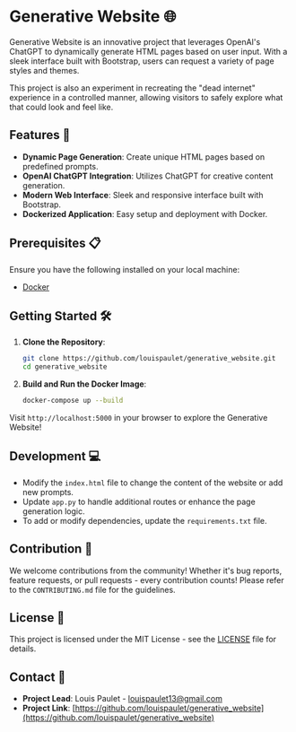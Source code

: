 # Generative Website 🌐

Generative Website is an innovative project that leverages OpenAI's ChatGPT to dynamically generate HTML pages based on user input. With a sleek interface built with Bootstrap, users can request a variety of page styles and themes.

This project is also an experiment in recreating the "dead internet" experience in a controlled manner, allowing visitors to safely explore what that could look and feel like.

## Features 🚀

- **Dynamic Page Generation**: Create unique HTML pages based on predefined prompts.
- **OpenAI ChatGPT Integration**: Utilizes ChatGPT for creative content generation.
- **Modern Web Interface**: Sleek and responsive interface built with Bootstrap.
- **Dockerized Application**: Easy setup and deployment with Docker.

## Prerequisites 📋

Ensure you have the following installed on your local machine:

- [Docker](https://www.docker.com/get-started)

## Getting Started 🛠

1. **Clone the Repository**:
    ```bash
    git clone https://github.com/louispaulet/generative_website.git
    cd generative_website
    ```

2. **Build and Run the Docker Image**:
    ```bash
    docker-compose up --build
    ```

Visit `http://localhost:5000` in your browser to explore the Generative Website!

## Development 💻

- Modify the `index.html` file to change the content of the website or add new prompts.
- Update `app.py` to handle additional routes or enhance the page generation logic.
- To add or modify dependencies, update the `requirements.txt` file.

## Contribution 🤝

We welcome contributions from the community! Whether it's bug reports, feature requests, or pull requests - every contribution counts! Please refer to the `CONTRIBUTING.md` file for the guidelines.

## License 📄

This project is licensed under the MIT License - see the [LICENSE](LICENSE) file for details.

## Contact 📧

- **Project Lead**: Louis Paulet - [louispaulet13@gmail.com](mailto:louispaulet13@gmail.com)
- **Project Link**: [https://github.com/louispaulet/generative_website](https://github.com/louispaulet/generative_website)
